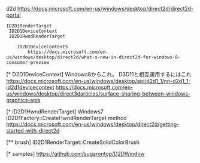 d2d
	https://docs.microsoft.com/en-us/windows/desktop/direct2d/direct2d-portal

	ID2D1RenderTarget
	 ID2D1DeviceContext
	 ID2D1HwndRenderTarget

		ID2D1DeviceContext5
			https://docs.microsoft.com/en-us/windows/desktop/direct2d/what-s-new-in-direct2d-for-windows-8-consumer-preview

[* D2D1DeviceContext]
Windows8からこれ。
D3D11と相互運用するにはこれ
	https://docs.microsoft.com/en-us/windows/desktop/api/d2d1_1/nn-d2d1_1-id2d1devicecontext
	https://docs.microsoft.com/en-us/windows/desktop/direct3darticles/surface-sharing-between-windows-graphics-apis

[*  ID2D1HwndRenderTarget]
Windows7
ID2D1Factory::CreateHwndRenderTarget method
	https://docs.microsoft.com/en-us/windows/desktop/direct2d/getting-started-with-direct2d

[** brush]
	ID2D1RenderTarget::CreateSolidColorBrush 

[* samples]
	https://github.com/sugarontop/D2DWindow

